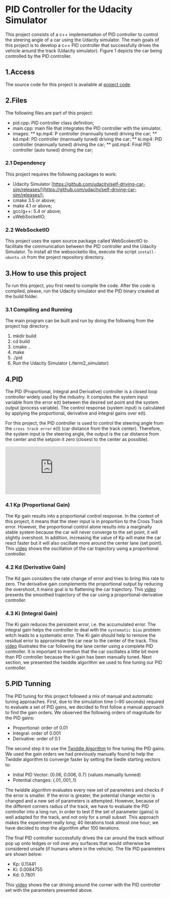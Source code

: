 # PID Controller for the Udacity Simulator

This project consists of a c++ implementation of PID controller to control the steering angle of a car using the Udacity simulator. The main goals of this project is to develop a c++ PID controller that successfully drives the vehicle around the track (Udacity simulator). Figure 1 depicts the car being controlled by the PID controller. 

## 1.Access 

The source code for this project is available at [project code](https://github.com/otomata/CarND-Controls-PID).

## 2.Files

The following files are part of this project: 
* pid.cpp:   PID controller class definition;
* main.cpp:  main file that integrates the PID controller with the simulator.
* images: 
** kp.mp4:  P controller (mannually tuned) driving the car;
** kd.mp4:  PD controller (mannually tuned) driving the car;
** ki.mp4:  PID controller (mannually tuned) driving the car;
** pid.mp4:  Final PID controller (auto tuned) driving the car;

### 2.1 Dependency

This project requires the following packages to work:
* Udacity Simulator [https://github.com/udacity/self-driving-car-sim/releases/](https://github.com/udacity/self-driving-car-sim/releases/);
* cmake 3.5 or above;
* make 4.1 or above;
* gcc/g++: 5.4 or above;
* uWebSocketIO;

### 2.2 WebSocketIO

This project uses the open source package called WebScokectIO to facilitate the communication between the PID controller and the Udacity Simulator. To install all the websocketio libs, execute the script ``install-ubuntu.sh`` from the project repository directory.

## 3.How to use this project

To run this project, you first need to compile the code. After the code is compiled, please, run the Udacity simulator and the PID binary created at the build folder.

### 3.1 Compiling and Running

The main program can be built and run by doing the following from the project top directory.

1. mkdir build
2. cd build
3. cmake ..
4. make
5. ./pid
6. Run the Udacity Simulator (./term2_simulator)

## 4.PID 

The PID (Proportional, Integral and Derivative) controller is a closed loop controller widely used by the industry.  It computes the system input variable from the error e(t) between the desired set point and the system output (process variable). The control response (system input) is calculated by applying the proportional, derivative and integral gains over e(t).

For this project, the PID controller is used to control the steering angle from the ``cross track error`` e(t) (car distance from the track center). Therefore, the system input is the steering angle, the output is the car distance from the center and the setpoin it zero (closest to the center as possible). 

![equation](http://latex.codecogs.com/gif.latex?%5Calpha%20%3D%20-K_pe%28t%29%20-K_d%5Cfrac%7Bde%28t%29%7D%7Bdt%7D%20-%20K_i%5Csum%20e%28t%29)

### 4.1 Kp (Proportional Gain)

The Kp gain results into a proportional control response. In the context of this project, it means that the steer input is in proportion to the Cross Track error. However, the proportional control alone results into a marginally stable system because the car will never converge to the set point, it will slightly overshoot. In addition, increasing the value of Kp will make the car react faster but it will also oscillate more around the center lane (set point). This [video](https://github.com/otomata/CarND-Controls-PID/blob/master/images/kp.mp4) shows the oscillation of the car trajectory using a proportional controller. 

### 4.2 Kd (Derivative Gain)

The Kd gain considers the rate change of error and tries to bring this rate to zero. The derivative gain complements the proportional output by reducing the overshoot, it mains goal is to flattening the car trajectory. This [video](https://github.com/otomata/CarND-Controls-PID/blob/master/images/kd.mp4) presents the smoothed trajectory of the car using a proportional-derivative controller. 


### 4.3 Ki (Integral Gain)

The Ki gain reduces the persistent error, i.e. the accumulated error. The integral gain helps the controller to deal with the  ``systematic bias`` problem witch leads to a systematic error. The Ki gain should help to remove the residual error to approximate the car near to the center of the track. This [video](https://github.com/otomata/CarND-Controls-PID/blob/master/images/ki.mp4) illustrates the car following the lane center using a complete PID controller. It is important to mention that the car oscillates a little bit more than PD controller because the ki gain has been manually tuned. Next section, we presented the twiddle algorithm we used to fine tuning our PID controller. 

## 5.PID Tunning

The PID tuning for this project followed a mix of manual and automatic tuning approaches. First, due to the simulation time (~90 seconds) required to evaluate a set of PID gains, we decided to first follow a manual approach to find the gain orders. We observed the following orders of magnitude for the PID gains:

* Proportional: order of 0.01
* Integral: order of 0.001
* Derivative: order of 0.1


The second step it to use the [Twiddle Algorithm](https://martin-thoma.com/twiddle/) to fine tuning the PID gains. We used the gain orders we had previously manually found to help the Twiddle algorithm to converge faster by setting the tiwdle starting vectors to: 

* Initial PID Vector: {0.06, 0.006, 0.7} (values manually tunned)
* Potential changes: {.01,.001,.1}

The twiddle algorithm evaluates every new set of parameters and checks if the error is smaller. If the error is greater, the potential change vector is changed and a new set of parameters is attempted. However, because of the different corners radius of the track, we have to evaluate the PID controller into a long run, in order to test if the set of parameter (gains) is well adapted for the track, and not only for a small subset. This approach makes the experiment really long; 40 iterations took almost one hour; we have decided to stop the algorithm after 100 iterations. 

The final PID controller successfully drives the car around the track without pop up onto ledges or roll over any surfaces that would otherwise be considered unsafe (if humans where in the vehicle). The file PID parameters are shown below:

* Kp: 0.11441
* Ki: 0.0084755
* Kd: 0.7801

This [video](https://github.com/otomata/CarND-Controls-PID/blob/master/images/pid.mp4) shows the car driving around the corner with the PID controller set with the parameters presented above. 


